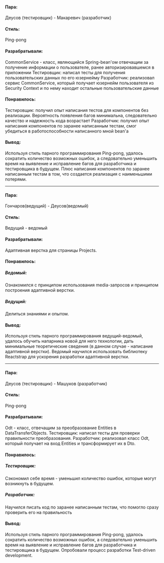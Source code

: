 #### Пара:
Деусов (тестировщик) - Макаревич (разработчик)
#### Стиль: 
Ping-pong
#### Разрабратывали:
CommonService - класс, являющийся Spring-bean'ом отвечащим за получение информации о пользователе, ранее авторизировавшемся в приложении
Тестировщик: написал тесты для получения пользовательских данных по его юзернейму
Разработчик: реализовал сервис CommonService, который получает юзернейм пользователя из Security Context и по нему находит остальные пользовательские данные
#### Понравилось: 
Тестировщик: получил опыт написания тестов для компонентов без реализации. Вероятность появления багов минимальна, следовательно качество и надежность кода возрастает
Разработчик: получил опыт написания компонентов по заранее написанным тестам, смог убедиться в работоспособности написанного мной bean'а
#### Вывод: 
Используя стиль парного программирования Ping-pong, удалось сократить количество возможных ошибок, а следовательно уменьшить время на выявление и исправление багов для разработчика и тестировщика в будущем. Плюс написания компонентов по заранее написанным тестам в том, что создается реализация с наименьшими потерями.

______________________________
#### Пара:
Гончаров(ведущий) - Деусов(ведомый)
#### Стиль: 
Ведущий - ведомый
#### Разрабратывали:
Адаптивная верстка для страницы Projects.
#### Понравилось: 
##### Ведомый: 
Ознакомился с принципом использования media-запросов и принципом построения адаптивной верстки.
##### Ведущий: 
Делиться знаниями и опытом.
#### Вывод: 
Используя стиль парного программирования ведущий-ведомый, удалось обучить напарника новой для него технологии, 
дать минимальные теоретические сведения (в данном случае - написание адаптивной верстки).
Ведомый научился использовать библиотеку Reactstrap для ускорения разработки адаптивной верстки.

______________________________
#### Пара:
Деусов (тестировщик) - Машуков (разработчик)
#### Стиль: 
Ping-pong
#### Разрабратывали:
Odt - класс, отвечащим за преобразование Entities в DataTransferObjects. Тестировщик: написал тесты для проверки правильности преобразования. Разработчик: реализовал класс Odt, который получает на вход Entities и трансформирует их в Dto.
#### Понравилось: 
##### Тестировщик: 
Сэкономил себе время - уменьшил количество ошибок, которые могут возникнуть в будущем. 
##### Разработчик: 
Научился писать код по заранее написанным тестам, что помогло сразу проверить его на правильность
#### Вывод: 
Используя стиль парного программирования Ping-pong, удалось сократить количество возможных ошибок, а следовательно уменьшить время на выявление и исправление багов для разработчика и тестировщика в будущем. Опробовали процесс разработки Test-driven development.
